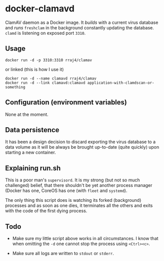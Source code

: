docker-clamavd
==============

ClamAV daemon as a Docker image. It *builds* with a current virus database and
*runs* `freshclam` in the background constantly updating the database. `clamd` 
is listening on exposed port `3310`.

Usage
-----

    docker run -d -p 3310:3310 rraj4/clamav
    
or linked (this is how I use it)

    docker run -d --name clamavd rraj4/clamav
    docker run -d --link clamavd:clamavd application-with-clamdscan-or-something
    
Configuration (environment variables)
-------------------------------------

None at the moment.

Data persistence
----------------

It has been a design decision to discard exporting the virus database to a data 
volume as it will be always be brought up-to-date (quite quickly) upon starting 
a new container.

Explaining run.sh
-----------------

This is a poor man's `supervisord`. It is my strong (but not so much challenged)
belief, that there shouldn't be yet another process manager (Docker has one, 
CoreOS has one (with `fleet` and `systemd`).

The only thing this script does is watching its forked (background) processes
and as soon as one dies, it terminates all the others and exits with the code 
of the first dying process.

Todo
----

* Make sure my little script above works in all circumstances. I know that when
  omitting the `-d` one cannot stop the process using `<Ctrl><c>`.
  
* Make sure all logs are written to `stdout` or `stderr`.
